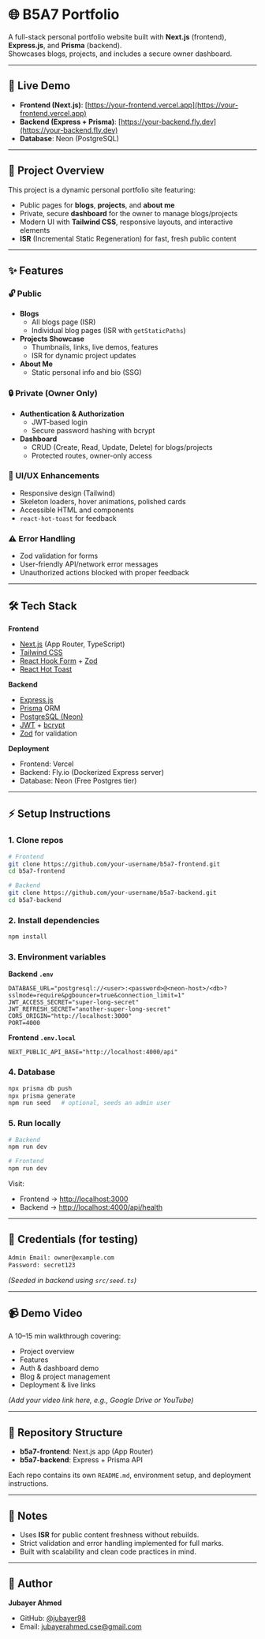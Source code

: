 # 🌐 B5A7 Portfolio

A full-stack personal portfolio website built with **Next.js** (frontend), **Express.js**, and **Prisma** (backend).  
Showcases blogs, projects, and includes a secure owner dashboard.

---

## 🚀 Live Demo

- **Frontend (Next.js)**: [https://your-frontend.vercel.app](https://your-frontend.vercel.app)  
- **Backend (Express + Prisma)**: [https://your-backend.fly.dev](https://your-backend.fly.dev)  
- **Database**: Neon (PostgreSQL)

---

## 📖 Project Overview

This project is a dynamic personal portfolio site featuring:

- Public pages for **blogs**, **projects**, and **about me**
- Private, secure **dashboard** for the owner to manage blogs/projects
- Modern UI with **Tailwind CSS**, responsive layouts, and interactive elements
- **ISR** (Incremental Static Regeneration) for fast, fresh public content

---

## ✨ Features

### 🔓 Public
- **Blogs**  
  - All blogs page (ISR)  
  - Individual blog pages (ISR with `getStaticPaths`)  
- **Projects Showcase**  
  - Thumbnails, links, live demos, features  
  - ISR for dynamic project updates  
- **About Me**  
  - Static personal info and bio (SSG)

### 🔒 Private (Owner Only)
- **Authentication & Authorization**  
  - JWT-based login  
  - Secure password hashing with bcrypt  
- **Dashboard**  
  - CRUD (Create, Read, Update, Delete) for blogs/projects  
  - Protected routes, owner-only access

### 🎨 UI/UX Enhancements
- Responsive design (Tailwind)
- Skeleton loaders, hover animations, polished cards
- Accessible HTML and components
- `react-hot-toast` for feedback

### ⚠️ Error Handling
- Zod validation for forms
- User-friendly API/network error messages
- Unauthorized actions blocked with proper feedback

---

## 🛠️ Tech Stack

**Frontend**
- [Next.js](https://nextjs.org/) (App Router, TypeScript)
- [Tailwind CSS](https://tailwindcss.com/)
- [React Hook Form](https://react-hook-form.com/) + [Zod](https://zod.dev/)
- [React Hot Toast](https://react-hot-toast.com/)

**Backend**
- [Express.js](https://expressjs.com/)
- [Prisma](https://www.prisma.io/) ORM
- [PostgreSQL (Neon)](https://neon.tech/)
- [JWT](https://jwt.io/) + [bcrypt](https://github.com/kelektiv/node.bcrypt.js)
- [Zod](https://zod.dev/) for validation

**Deployment**
- Frontend: Vercel
- Backend: Fly.io (Dockerized Express server)
- Database: Neon (Free Postgres tier)

---

## ⚡ Setup Instructions

### 1. Clone repos

```bash
# Frontend
git clone https://github.com/your-username/b5a7-frontend.git
cd b5a7-frontend

# Backend
git clone https://github.com/your-username/b5a7-backend.git
cd b5a7-backend
```

### 2. Install dependencies

```bash
npm install
```

### 3. Environment variables

**Backend `.env`**
```env
DATABASE_URL="postgresql://<user>:<password>@<neon-host>/<db>?sslmode=require&pgbouncer=true&connection_limit=1"
JWT_ACCESS_SECRET="super-long-secret"
JWT_REFRESH_SECRET="another-super-long-secret"
CORS_ORIGIN="http://localhost:3000"
PORT=4000
```

**Frontend `.env.local`**
```env
NEXT_PUBLIC_API_BASE="http://localhost:4000/api"
```

### 4. Database

```bash
npx prisma db push
npx prisma generate
npm run seed   # optional, seeds an admin user
```

### 5. Run locally

```bash
# Backend
npm run dev

# Frontend
npm run dev
```

Visit:

- Frontend → [http://localhost:3000](http://localhost:3000)
- Backend → [http://localhost:4000/api/health](http://localhost:4000/api/health)

---

## 🔑 Credentials (for testing)

```txt
Admin Email: owner@example.com
Password: secret123
```
*(Seeded in backend using `src/seed.ts`)*

---

## 📹 Demo Video

A 10–15 min walkthrough covering:

- Project overview
- Features
- Auth & dashboard demo
- Blog & project management
- Deployment & live links

*(Add your video link here, e.g., Google Drive or YouTube)*

---

## 📂 Repository Structure

- **b5a7-frontend**: Next.js app (App Router)
- **b5a7-backend**: Express + Prisma API

Each repo contains its own `README.md`, environment setup, and deployment instructions.

---

## 📝 Notes

- Uses **ISR** for public content freshness without rebuilds.
- Strict validation and error handling implemented for full marks.
- Built with scalability and clean code practices in mind.

---

## 👤 Author

**Jubayer Ahmed**

- GitHub: [@jubayer98](https://github.com/jubayer98)
- Email: [jubayerahmed.cse@gmail.com](mailto:jubayerahmed.cse@gmail.com)
